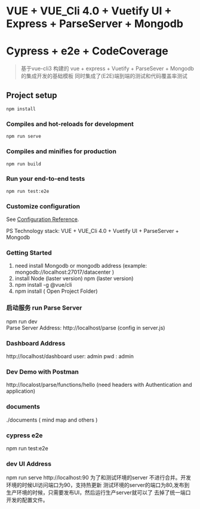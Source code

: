 <!--
 * @Author: Json.Xu
 * @Date: 2019-12-21 14:51:07
 * @LastEditTime: 2020-02-28 14:23:00
 * @LastEditors: Json.Xu
 * @Description: 
 * @FilePath: \vue_vuetify_parseserver\README.md
 -->
# VUE + VUE_Cli 4.0 + Vuetify UI + Express + ParseServer + Mongodb 
# Cypress + e2e + CodeCoverage 
> 基于vue-cli3 构建的 vue + express + Vuetify + ParseSever + Mongodb的集成开发的基础模板
> 同时集成了(E2E)端到端的测试和代码覆盖率测试


## Project setup
```
npm install 
```

### Compiles and hot-reloads for development
```
npm run serve
```

### Compiles and minifies for production
```
npm run build
```


### Run your end-to-end tests
```
npm run test:e2e
```


### Customize configuration
See [Configuration Reference](https://cli.vuejs.org/config/).


PS Technology stack:
VUE + VUE_Cli 4.0 + Vuetify UI + ParseServer + Mongodb 

### Getting Started
1. need install Mongodb or mongodb address (example: mongodb://localhost:27017/datacenter )
2. install Node (laster version) npm (laster version)
3. npm install -g @vue/cli 
4. npm install ( Open Project Folder)

### 启动服务 run Parse Server 
npm run dev  
Parse Server Address: http://localhost/parse (config in server.js)

### Dashboard Address
http://localhost/dashboard
user: admin
pwd : admin

### Dev Demo with Postman 
http://localost/parse/functions/hello (need headers with Authentication and application)

### documents 
./documents ( mind map and others )


### cypress e2e 
npm run test:e2e 

### dev UI Address 
npm run serve 
http://localhost:90
为了和测试环境的server 不进行合并。开发环境的时候UI访问端口为90，支持热更新
测试环境的server的端口为80,发布到生产环境的时候，只需要发布UI，然后运行生产server就可以了
去掉了统一端口开发的配置文件。
